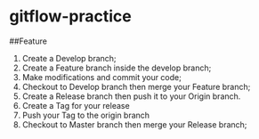 # gitflow-practice

##Feature
1. Create a Develop branch;
2. Create a Feature branch inside the develop branch;
3. Make modifications and commit your code;
4. Checkout to Develop branch then merge your Feature branch;
5. Create a Release branch then push it to your Origin branch.
6. Create a Tag for your release
7. Push your Tag to the origin branch
8. Checkout to Master branch then merge your Release branch;
